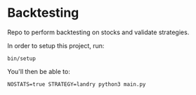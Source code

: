 # Backtesting

Repo to perform backtesting on stocks and validate strategies.

In order to setup this project, run:

```
bin/setup
```

You'll then be able to:

```
NOSTATS=true STRATEGY=landry python3 main.py
```

